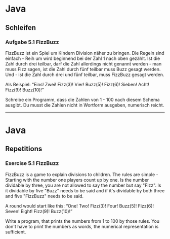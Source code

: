 # Java

## Schleifen

### Aufgabe 5.1 FizzBuzz

FizzBuzz ist ein Spiel um Kindern Division näher zu bringen. Die Regeln sind einfach - Reih um wird beginnend bei der Zahl 1 nach oben gezählt.
Ist die Zahl durch drei teilbar, darf die Zahl allerdings nicht genannt werden - man muss Fizz sagen, ist die Zahl durch fünf teilbar muss Buzz gesagt werden.
Und - ist die Zahl durch drei und fünf teilbar, muss FizzBuzz gesagt werden. 

Als Beispiel: “Eins! Zwei! Fizz(3)! Vier! Buzz(5)! Fizz(6)! Sieben! Acht! Fizz(9)! Buzz(10)!”

Schreibe ein Programm, dass die Zahlen von 1 - 100 nach diesem Schema ausgibt. Du musst die Zahlen nicht in Wortform ausgeben, numerisch reicht. 

-------------------------------------------------------------------------

# Java

## Repetitions

### Exercise 5.1 FizzBuzz

FizzBuzz is a game to explain divisions to children. The rules are simple - Starting with the number one players count up by one. Is the number dividable by three, you are not allowed to say the number but say "Fizz". Is it dividable by five "Buzz" needs to be said and if it's dividable by both three and five "FizzBuzz" needs to be said. 

A round would start like this: “One! Two! Fizz(3)! Four! Buzz(5)! Fizz(6)! Seven! Eight! Fizz(9)! Buzz(10)!”

Write a program, that prints the numbers from 1 to 100 by those rules. You don't have to print the numbers as words, the numerical representation is sufficient.
